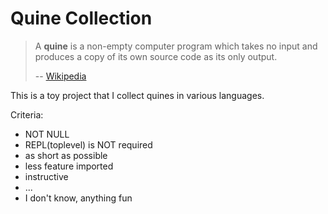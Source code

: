 # Quine Collection



> A **quine** is a non-empty computer program which takes no input and produces a copy of its own source code as its only output.
>
> -- [Wikipedia](https://en.wikipedia.org/wiki/Quine_(computing))



This is a toy project that I collect quines in various languages.

Criteria:

* NOT NULL
* REPL(toplevel) is NOT required
* as short as possible
* less feature imported
* instructive
* ...
* I don't know, anything fun